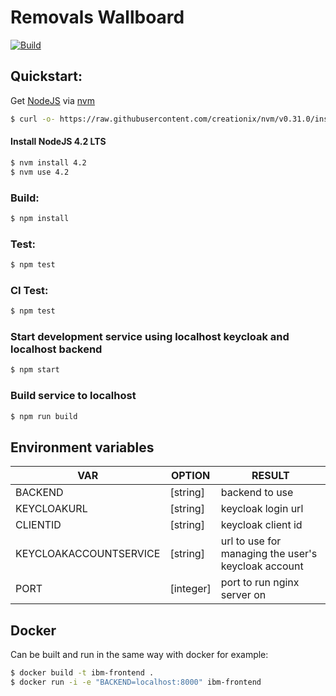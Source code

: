 # Removals Wallboard

[![Build](https://travis-ci.org/UKHomeOffice/removals_wallboard.png)](https://travis-ci.org/UKHomeOffice/removals_wallboard)

## Quickstart:

 Get [NodeJS](https://nodejs.org) via [nvm](https://github.com/creationix/nvm)
```sh
$ curl -o- https://raw.githubusercontent.com/creationix/nvm/v0.31.0/install.sh | bash
```

#### Install NodeJS 4.2 LTS
```sh
$ nvm install 4.2
$ nvm use 4.2
```
### Build:
```sh
$ npm install
```
### Test:
```sh
$ npm test
```
### CI Test:
```sh
$ npm test
```
### Start development service using localhost keycloak and localhost backend
```sh
$ npm start
```
### Build service to localhost
```sh
$ npm run build
```
## Environment variables

| VAR | OPTION | RESULT |
| --- | ------ | ------ |
| BACKEND | [string] | backend to use |
| KEYCLOAKURL | [string] | keycloak login url |
| CLIENTID | [string] | keycloak client id |
| KEYCLOAKACCOUNTSERVICE | [string] | url to use for managing the user's keycloak account |
| PORT | [integer] | port to run nginx server on |

## Docker
Can be built and run in the same way with docker for example:
```sh
$ docker build -t ibm-frontend .
$ docker run -i -e "BACKEND=localhost:8000" ibm-frontend
```
